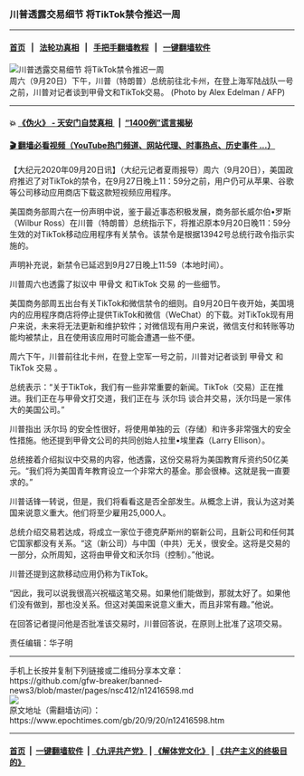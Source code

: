 ### 川普透露交易细节 将TikTok禁令推迟一周
------------------------

#### [首页](https://github.com/gfw-breaker/banned-news3/blob/master/README.md) &nbsp;&nbsp;|&nbsp;&nbsp; [法轮功真相](https://github.com/begood0513/basic/blob/master/README.md)  &nbsp;&nbsp;|&nbsp;&nbsp; [手把手翻墙教程](https://github.com/gfw-breaker/guides/wiki)  &nbsp;&nbsp;|&nbsp;&nbsp; [一键翻墙软件](https://github.com/gfw-breaker/nogfw/blob/master/README.md)  



<div><img alt="川普透露交易细节 将TikTok禁令推迟一周" class="attachment-djy_600_400 size-djy_600_400 wp-post-image" src="https://i.epochtimes.com/assets/uploads/2020/09/000_8QC4RQ-600x400.jpg"/>
<div class="caption">
 周六（9月20日）下午，川普（特朗普）总统前往北卡州，在登上海军陆战队一号之前，川普对记者谈到甲骨文和TikTok交易。 (Photo by Alex Edelman / AFP)
</div></div><hr/>

#### 💥 [《伪火》 - 天安门自焚真相 ](http://158.247.195.190:10000/videos/blog/weihuo.html)&nbsp; |&nbsp; [“1400例”谎言揭秘  ](http://158.247.195.190:10000/videos/blog/jiexi1400.html)

#### [ 🎬  翻墙必看视频（YouTube热门频道、网站代理、时事热点、历史事件 ...）](https://github.com/gfw-breaker/links/blob/master/banned.md)

<div><p>
 【大纪元2020年09月20日讯】（大纪元记者夏雨报导）周六（9月20日），美国政府推迟了对TikTok的禁令，在9月27日晚上11：59分之前，用户仍可从苹果、谷歌等公司移动应用商店下载这款短视频应用程序。
</p>
<p>
 美国商务部周六在一份声明中说，鉴于最近事态积极发展，商务部长威尔伯•罗斯（Wilbur Ross）在川普（特朗普）总统指示下，将推迟原本9月20日晚11：59分生效的对TikTok移动应用程序有关禁令。该禁令是根据13942号总统行政令指示实施的。
</p>
<p>
 声明补充说，新禁令已延迟到9月27日晚上11:59（本地时间）。
</p>
<p>
 川普周六也透露了拟议中
 <ok href="https://www.epochtimes.com/gb/tag/%E7%94%B2%E9%AA%A8%E6%96%87.html">
  甲骨文
 </ok>
 和TikTok
 <ok href="https://www.epochtimes.com/gb/tag/%E4%BA%A4%E6%98%93.html">
  交易
 </ok>
 的一些细节。
</p>
<p>
 美国商务部周五出台有关TikTok和微信禁令的细则。自9月20日午夜开始，美国境内的应用程序商店将停止提供TikTok和微信（WeChat）的下载。对TikTok现有用户来说，未来将无法更新和维护软件；对微信现有用户来说，微信支付和转账等功能均被禁止，且在使用该应用时可能会遭遇一些不便。
</p>
<p>
 周六下午，川普前往北卡州，在登上空军一号之前，川普对记者谈到
 <ok href="https://www.epochtimes.com/gb/tag/%E7%94%B2%E9%AA%A8%E6%96%87.html">
  甲骨文
 </ok>
 和TikTok
 <ok href="https://www.epochtimes.com/gb/tag/%E4%BA%A4%E6%98%93.html">
  交易
 </ok>
 。
</p>
<p>
 总统表示：“关于TikTok，我们有一些非常重要的新闻。TikTok（交易）正在推进。我们正在与甲骨文打交道，我们正在与
 <ok href="https://www.epochtimes.com/gb/tag/%E6%B2%83%E5%B0%94%E7%8E%9B.html">
  沃尔玛
 </ok>
 谈合并交易，沃尔玛是一家伟大的美国公司。”
</p>
<p>
 川普指出
 <ok href="https://www.epochtimes.com/gb/tag/%E6%B2%83%E5%B0%94%E7%8E%9B.html">
  沃尔玛
 </ok>
 的安全性很好，将使用单独的云（存储）和许多非常强大的安全性措施。他还提到甲骨文公司的共同创始人拉里•埃里森（Larry Ellison）。
</p>
<p>
 总统接着介绍拟议中交易的内容，他透露，这份交易将为美国教育斥资约50亿美元。“我们将为美国青年教育设立一个非常大的基金。那会很棒。这就是我一直要求的。”
</p>
<p>
 川普话锋一转说，但是，我们将看看这是否全部发生。从概念上讲，我认为这对美国来说意义重大。他们将至少雇用25,000人。
</p>
<p>
 总统介绍交易若达成，将成立一家位于德克萨斯州的崭新公司，且新公司和任何其它国家都没有关系。“这（新公司）与中国（中共）无关，很安全。这将是交易的一部分，众所周知，这将由甲骨文和沃尔玛（控制）。”他说。
</p>
<p>
 川普还提到这款移动应用仍称为TikTok。
</p>
<p>
 “因此，我可以说我很高兴祝福这笔交易。如果他们能做到，那就太好了。如果他们没有做到，那也没关系。但这对美国来说意义重大，而且非常有趣。”他说。
</p>
<p>
 在回答记者提问他是否批准该交易时，川普回答说，在原则上批准了这项交易。
</p>
<p>
 责任编辑：华子明
</p>
</div>
<hr/>
手机上长按并复制下列链接或二维码分享本文章：<br/>
https://github.com/gfw-breaker/banned-news3/blob/master/pages/nsc412/n12416598.md <br/>
<a href='https://github.com/gfw-breaker/banned-news3/blob/master/pages/nsc412/n12416598.md'><img src='https://github.com/gfw-breaker/banned-news3/blob/master/pages/nsc412/n12416598.md.png'/></a> <br/>
原文地址（需翻墙访问）：https://www.epochtimes.com/gb/20/9/20/n12416598.htm


------------------------
#### [首页](https://github.com/gfw-breaker/banned-news3/blob/master/README.md) &nbsp;|&nbsp; [一键翻墙软件](https://github.com/gfw-breaker/nogfw/blob/master/README.md) &nbsp;| [《九评共产党》](https://github.com/gfw-breaker/9ping.md/blob/master/README.md#九评之一评共产党是什么) | [《解体党文化》](https://github.com/gfw-breaker/jtdwh.md/blob/master/README.md) | [《共产主义的终极目的》](https://github.com/gfw-breaker/gczydzjmd.md/blob/master/README.md)


<img src='http://gfw-breaker.win/banned-news3/pages/nsc412/n12416598.md' width='0px' height='0px'/>